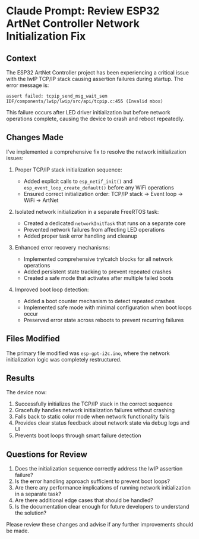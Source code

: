 # Claude Prompt: Review ESP32 ArtNet Controller Network Initialization Fix

## Context
The ESP32 ArtNet Controller project has been experiencing a critical issue with the lwIP TCP/IP stack causing assertion failures during startup. The error message is:

```
assert failed: tcpip_send_msg_wait_sem IDF/components/lwip/lwip/src/api/tcpip.c:455 (Invalid mbox)
```

This failure occurs after LED driver initialization but before network operations complete, causing the device to crash and reboot repeatedly.

## Changes Made
I've implemented a comprehensive fix to resolve the network initialization issues:

1. Proper TCP/IP stack initialization sequence:
   - Added explicit calls to `esp_netif_init()` and `esp_event_loop_create_default()` before any WiFi operations
   - Ensured correct initialization order: TCP/IP stack → Event loop → WiFi → ArtNet

2. Isolated network initialization in a separate FreeRTOS task:
   - Created a dedicated `networkInitTask` that runs on a separate core
   - Prevented network failures from affecting LED operations
   - Added proper task error handling and cleanup

3. Enhanced error recovery mechanisms:
   - Implemented comprehensive try/catch blocks for all network operations
   - Added persistent state tracking to prevent repeated crashes
   - Created a safe mode that activates after multiple failed boots

4. Improved boot loop detection:
   - Added a boot counter mechanism to detect repeated crashes
   - Implemented safe mode with minimal configuration when boot loops occur
   - Preserved error state across reboots to prevent recurring failures

## Files Modified
The primary file modified was `esp-gpt-i2c.ino`, where the network initialization logic was completely restructured.

## Results
The device now:
1. Successfully initializes the TCP/IP stack in the correct sequence
2. Gracefully handles network initialization failures without crashing
3. Falls back to static color mode when network functionality fails
4. Provides clear status feedback about network state via debug logs and UI
5. Prevents boot loops through smart failure detection

## Questions for Review
1. Does the initialization sequence correctly address the lwIP assertion failure?
2. Is the error handling approach sufficient to prevent boot loops?
3. Are there any performance implications of running network initialization in a separate task?
4. Are there additional edge cases that should be handled?
5. Is the documentation clear enough for future developers to understand the solution?

Please review these changes and advise if any further improvements should be made.